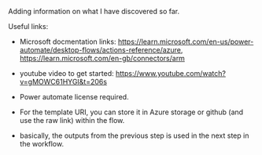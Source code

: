 Adding information on what I have discovered so far.

Useful links:
- Microsoft docmentation links: https://learn.microsoft.com/en-us/power-automate/desktop-flows/actions-reference/azure, https://learn.microsoft.com/en-gb/connectors/arm

- youtube video to get started: https://www.youtube.com/watch?v=gMOWC61HYGI&t=206s

- Power automate license required.

- For the template URI, you can store it in Azure storage or github (and use the raw link) within the flow.

- basically, the outputs from the previous step is used in the next step in the workflow.